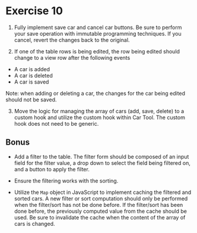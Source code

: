 # Exercise 10

1. Fully implement save car and cancel car buttons. Be sure to perform your save operation with immutable programming techniques. If you cancel, revert the changes back to the original.

2. If one of the table rows is being edited, the row being edited should change to a view row after the following events

- A car is added
- A car is deleted
- A car is saved

Note: when adding or deleting a car, the changes for the car being edited should not be saved.

3. Move the logic for managing the array of cars (add, save, delete) to a custom hook and utilize the custom hook within Car Tool. The custom hook does not need to be generic.

## Bonus

- Add a filter to the table. The filter form should be composed of an input field for the filter value, a drop down to select the field being filtered on, and a button to apply the filter.

- Ensure the filtering works with the sorting.

- Utilize the `Map` object in JavaScript to implement caching the filtered and sorted cars. A new filter or sort computation should only be performed when the filter/sort has not be done before. If the filter/sort has been done before, the previously computed value from the cache should be used. Be sure to invalidate the cache when the content of the array of cars is changed.

